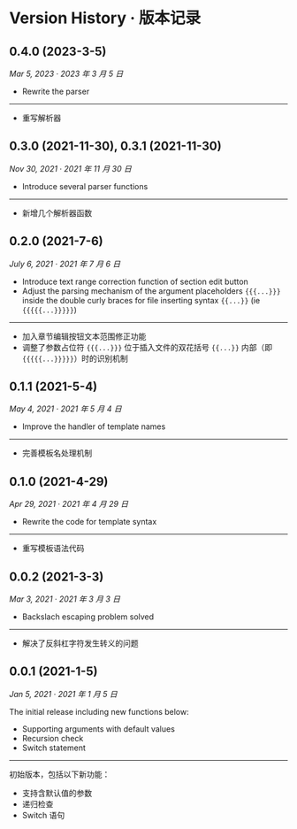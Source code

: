 # Version History · 版本记录
## 0.4.0 (2023-3-5)
*Mar 5, 2023 · 2023 年 3 月 5 日*

* Rewrite the parser

---

* 重写解析器

## 0.3.0 (2021-11-30), 0.3.1 (2021-11-30)
*Nov 30, 2021 · 2021 年 11 月 30 日*

* Introduce several parser functions

---

* 新增几个解析器函数

## 0.2.0 (2021-7-6)
*July 6, 2021 · 2021 年 7 月 6 日*

* Introduce text range correction function of section edit button
* Adjust the parsing mechanism of the argument placeholders `{{{...}}}` inside the double curly braces for file inserting syntax `{{...}}` (ie `{{{{{...}}}}}`) 

---

* 加入章节编辑按钮文本范围修正功能
* 调整了参数占位符 `{{{...}}}` 位于插入文件的双花括号 `{{...}}` 内部（即 `{{{{{...}}}}}`）时的识别机制

## 0.1.1 (2021-5-4)
*May 4, 2021 · 2021 年 5 月 4 日*

* Improve the handler of template names

---

* 完善模板名处理机制

## 0.1.0 (2021-4-29)
*Apr 29, 2021 · 2021 年 4 月 29 日*

* Rewrite the code for template syntax

---

* 重写模板语法代码

## 0.0.2 (2021-3-3)
*Mar 3, 2021 · 2021 年 3 月 3 日*

* Backslach escaping problem solved

---

* 解决了反斜杠字符发生转义的问题

## 0.0.1 (2021-1-5)
*Jan 5, 2021 · 2021 年 1 月 5 日*

The initial release including new functions below:
* Supporting arguments with default values
* Recursion check
* Switch statement

---

初始版本，包括以下新功能：
* 支持含默认值的参数
* 递归检查
* Switch 语句